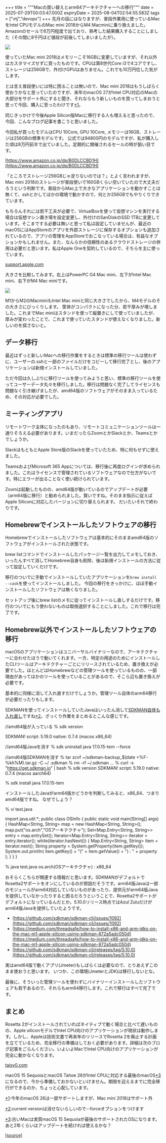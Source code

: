 +++
title = """Macの買い替えとarm64アーキテクチャーへの移行"""
date = 2025-07-29T00:03:47.000Z
expiryDate = 2025-08-04T02:54:55.583Z
tags = ["vtj","devops"]
+++
先月の話にはなりますが、普段作業用に使っているMacをIntel CPUモデルのMac mini 2018からM4 Macminiに乗り換えました。Amazonのセールで8万円程度で出ており、熟考した結果購入することにしました（その間に8千円ほど値段が前後してしまいましたが）。

![](https://cdn-ak.f.st-hatena.com/images/fotolife/v/virtualtech/20250729/20250729090350.jpg)

使っていたMac mini 2018はメモリーこそ16GBに変更していますが、それ以外はカスタマイズせずに買ったものです。CPUは第8世代Core i3で4コアですし、ストレージは256GBで、外付けGPUはありません。これでも10万円位した気がします。

とは言え普段使いには特に困ることは無いので、Mac mini 2018はもうしばらく使おうかなと思っていたのですが、来年のmacOS 27がIntel CPU対応のMacの大部分をサポート外にすると聞き、それならもう新しいものを買ってしまおうと思って今回、購入に至ったわけです[\*1](#f-02027dea "今年のmacOS 26は一部サポートしますが、Mac mini 2018はサポート外")。

同じきっかけで今後Apple Silicon版Macに移行する人も増えると思ったので、今回、こんなブログ記事を書こうと思いました。

今回私が買ったモデルはCPU 10Core, GPU 10Core, メモリーは16GB、ストレージは256GBの標準モデルです。 公式では94800円のモデルですが、私が購入した頃は8万円前半で出ていました。定期的に開催されるセールの時が狙い目です。

[https://www.amazon.co.jp/dp/B0DLCCBD1H](https://www.amazon.co.jp/dp/B0DLCCBD1H)

「ところでストレージ256GBじゃ足りないのでは？」とよく言われますが、Mac mini 2018のストレージが普段使いで160GBくらい空いていたので大丈夫だろうという判断です。普段からMac上で大きなアプリケーションを動かすことは無くて、sshとかしてほかの環境で動かすので、何とか256GBでもやりくりできています。

もちろんそれには若干工夫が必要で、VirtualBoxを使って仮想マシンを実行する場合は仮想マシン置き場を設定変更し、外付けのSanDiskのSSD 1TBに変更しています。そこまでする必要は無いと思って私は設定していませんが、最近のmacOSにはAppStoreのアプリを外部ストレージに保存するオプションも追加されているので、アプリの管理をAppStoreでおこなっている場合は、有益なオプションかもしれません。また、なんらかの信頼性のあるクラウドストレージの併用は必要だと思います。私はApple Oneを契約しているので、そちらを主に使っています。

[support.apple.com](https://support.apple.com/ja-jp/guide/app-store/fir06754f864/mac)

大きさを比較してみます。右上はPowerPC G4 Mac mini、左下がIntel Mac mini、右下がM4 Mac miniです。

![](https://cdn-ak.f.st-hatena.com/images/fotolife/v/virtualtech/20250729/20250729090353.jpg)

M1からM2のMacminiもIntel Mac miniと同じ大きさでしたから、M4モデルのその大きさにびっくりします。 筐体がコンパクトになった分、若干厚みが増しました。これまでMac miniはスタンドを使って縦置きにして使っていましたが、厚みが変わったことで、これまで使っていたスタンドが使えなくなりました。新しいのを探さないと。

データ移行
-----

最近はずっと新しいMacへの移行作業をするときは標準の移行ツールは使わずに、ユーザーの.sshと一部のファイルだけをコピーして移行完了とし、後のアプリケーションは新規インストールしていました。

ただ今回は久しぶりに移行ツールを使ってみようと思い、標準の移行ツールを使ってユーザーデータ丸々を移行しました。移行は問題なく完了してライセンスも問題なく引き継げましたが、amd64版のソフトウェアがそのまま入っているため、その対応が必要でした。

ミーティングアプリ
---------

リモートワーク主体になったのもあり、リモートコミュニケーションツールは一通りそろえる必要があります。いまだったらZoomとかSlackとか、Teamsとかでしょうか。

SlackはもともとApple Store版のSlackを使っていたため、特に何もせずに使えました。

TeamsおよびMicrosoft 365 Appについては、移行後に再度ログインが求められました。これはライセンスで管理されているソフトウェアなので仕方がないです。特にエラーが出ることなく使い続けられています。

Zoomは起動したものの、amd64版が動いているのでアップデートが必要（arm64版に移行）と勧められました。賢いですね。そのまま指示に従えばApple Siliconに対応したバージョンに切り替えられます。 だいたいそれで終わりです。

Homebrewでインストールしたソフトウェアの移行
--------------------------

Homebrewでインストールしたソフトウェアは基本的にそのままamd64版のソフトウェアがインストールされた状態です。

brew listコマンドでインストールしたパッケージ一覧を出力してメモしておき、いったんすべて消してHomebrew自身も削除、後は新規インストールの方法に従って設定していくだけです。

移行のついでに手動でインストールしていたアプリケーションを`brew install --cask`を使ってインストールしました。 今回の移行をきっかけに、ほぼ手動インストールしたソフトウェアは無くなりました。

セットアップ後にbrew listのメモに従ってインストールし直しするだけです。移行のついでにもう使わないものは取捨選択することにしました。これで移行は完了です。

Homebrew以外でインストールしたソフトウェアの移行
----------------------------

macOSのアプリケーションはユニバーサルバイナリーなので、アーキテクチャーに合わせたほうで動いてくれます。一方、特定の用途のためにインストールしたCLIツールはアーキテクチャーごとにリリースされているため、置き換えが必要でした。ほとんどはHomebrewなどの管理ツールを使っているものの、一部理由があってほかのツールを使っていることがあるので、そこら辺も置き換えが必要です。

基本的に同様に消して入れ直すだけでしょうか。管理ツール自体のarm64移行が必要だったりもします。

SDKMANを使ってインストールしていたJavaはいったん消して[SDKMAN自体も入れ直し](https://sdkman.io/install#uninstallation)ですね[\*2](#f-a8839f8c "current versionは消せないらしいので--forceオプションをつけます")。ざっくり作業をまとめるとこんな感じです。

//amd64版が入っている
% sdk version   

SDKMAN!
script: 5.19.0
native: 0.7.4 (macos x86\_64)

//amd64版Javaを消す 
% sdk uninstall java 17.0.15-tem --force

//amd64版SDKMANを消す
% tar zcvf ~/sdkman-backup\_$(date +%F-%kh%M).tar.gz -C ~/ .sdkman
% rm -rf ~/.sdkman
...
% curl -s "https://get.sdkman.io" | bash
% sdk version
SDKMAN!
script: 5.19.0
native: 0.7.4 (macos aarch64)

% sdk install java 17.0.15-tem

インストールしたJavaがarm64版かどうかを判断してみると、x86\_64、つまりamd64版ですね。 なぜでしょう？

% vi test.java

import java.util.\*;
public class OSInfo {
    public static void main(String\[\] args) {
        HashMap<String, String> map = new HashMap<String, String>();
        map.put("os.arch","OSアーキテクチャ");
        Set<Map.Entry<String, String>> entry = map.entrySet();
        Iterator<Map.Entry<String, String>> iterator = entry.iterator();
        while(iterator.hasNext()) {
            Map.Entry<String, String> item = iterator.next();
            String property = System.getProperty(item.getKey());
            System.out.println(
                item.getKey() +
                "(" + item.getValue() + ") : " +
                property
            );
        }
    }
}

% java test.java
os.arch(OSアーキテクチャ) : x86\_64

おそらくこちらが関連する情報だと思います。SDKMANがデフォルトでRosetta2サポートをオンにしているのが原因だそうです。arm64版Javaは一部のモジュールがarm64対応していないものがあったり、提供元がarm64版Javaを提供していなかったりすると困るだろうということで、Rosetta2サポートがデフォルトになっているんだとか。5.10.0リリース時点ではAzul Zuluだけがarm64版Javaを提供していたようです。

*   [https://github.com/sdkman/sdkman-cli/issues/1092](https://github.com/sdkman/sdkman-cli/issues/1092)
*   [https://medium.com/threadsafe/how-to-install-x86-and-arm-jdks-on-the-mac-m1-apple-silicon-using-sdkman-872a5adc050d](https://medium.com/threadsafe/how-to-install-x86-and-arm-jdks-on-the-mac-m1-apple-silicon-using-sdkman-872a5adc050d)
*   [https://github.com/sdkman/sdkman-cli/releases/tag/5.10.0](https://github.com/sdkman/sdkman-cli/releases/tag/5.10.0)

実はamd64版で動くアプリ(Jmeter)もしばらくは必要なので、とりあえずこのまま使おうと思います。 いつか、この環境(JmeterとJDK)は移行しないとな。

最後に、そういった管理ツールを使わずにバイナリーインストールしたソフトウェアも若干あるので、それらもarm64移行します。これで移行はすべて完了です。

まとめ
---

Rosetta 2がインストールされていればネイティブで動く場合と比べて遅いものの、Apple siliconモデルでIntel CPU向けのアプリケーションが現状は動作します。しかし、Appleは技術文書で再来年のリリースでRosetta 2を廃止する計画を立てているため、完全移行の準備はしておく必要があります。詳細は次のブログ記事をごらんください。いよいよMacでIntel CPU向けのアプリケーションが完全に動かなくなります。

[taisy0.com](https://taisy0.com/2025/06/11/212358.html)

macOS 15 SequoiaとmacOS Tahoe 26がIntel CPUに対応する最後のmacOS[\*3](#f-bcd97c73 "古いMacは実質macOS 15 Sequoiaが最後のサポートされたOSになります。あと2年くらいはアップデートを続ければ使えるかな？")になるので、今から準備しておかないといけません。期限を迎えるまでに完全移行ができるのか、ちょっと心配しています。

[\*1](#fn-02027dea):今年のmacOS 26は一部サポートしますが、Mac mini 2018はサポート外

[\*2](#fn-a8839f8c):current versionは消せないらしいので--forceオプションをつけます

[\*3](#fn-bcd97c73):古いMacは実質macOS 15 Sequoiaが最後のサポートされたOSになります。あと2年くらいはアップデートを続ければ使えるかな？

[[source]](https://devops-blog.virtualtech.jp/entry/20250729/1753747427)

